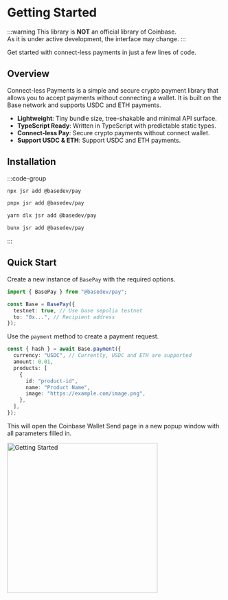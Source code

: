 # Getting Started

:::warning
This library is **NOT** an official library of Coinbase.  
As it is under active development, the interface may change.
:::

Get started with connect-less payments in just a few lines of code.

## Overview

Connect-less Payments is a simple and secure crypto payment library that allows you to accept payments without connecting a wallet. It is built on the Base network and supports USDC and ETH payments.

- **Lightweight**: Tiny bundle size, tree-shakable and minimal API surface.
- **TypeScript Ready**: Written in TypeScript with predictable static types.
- **Connect-less Pay**: Secure crypto payments without connect wallet.
- **Support USDC & ETH**: Support USDC and ETH payments.

## Installation

:::code-group

```sh [npm]
npx jsr add @basedev/pay
```

```sh [pnpm]
pnpx jsr add @basedev/pay
```

```sh [yarn]
yarn dlx jsr add @basedev/pay
```

```sh [bun]
bunx jsr add @basedev/pay
```

:::

## Quick Start

Create a new instance of `BasePay` with the required options.

```ts
import { BasePay } from "@basedev/pay";

const Base = BasePay({
  testnet: true, // Use base sepolia testnet
  to: "0x...", // Recipient address
});
```

Use the `payment` method to create a payment request.

```ts
const { hash } = await Base.payment({
  currency: "USDC", // Currently, USDC and ETH are supported
  amount: 0.01,
  products: [
    {
      id: "product-id",
      name: "Product Name",
      image: "https://example.com/image.png",
    },
  ],
});
```

This will open the Coinbase Wallet Send page in a new popup window with all parameters filled in.

<img src="/getting-started-1.png" width="350" alt="Getting Started" />

<!-- ![](/getting-started-1.png) -->
